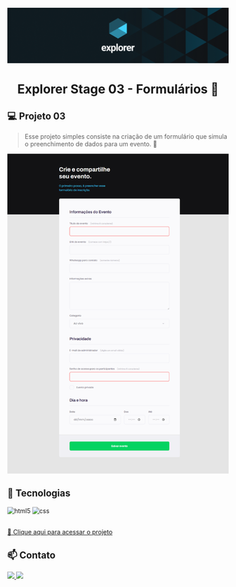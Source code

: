 ![preview](./images/explorer.png)

  <h1 align="center"> Explorer Stage 03 - Formulários 📝</h1>

## 💻 Projeto 03
> Esse projeto simples consiste na criação de um formulário que simula o preenchimento de dados para um evento. 📆

![preview](./images/preview.png)

## 🚀 Tecnologias

<div style="display: inline_block">
  <img align="center" alt="html5" src="https://img.shields.io/badge/HTML5-E34F26?style=for-the-badge&logo=html5&logoColor=white" />
  <img align="center" alt="css" src="https://img.shields.io/badge/CSS3-1572B6?style=for-the-badge&logo=css3&logoColor=white" />
</div><br/>

[🔗 Clique aqui para acessar o projeto](https://brunakarina.github.io./Projeto-03/)

## 📫 Contato

<div>
  <a href="https://www.linkedin.com/in/brunakarina/" target="_blank">
    <img src="https://img.shields.io/badge/LinkedIn-0077B5?style=for-the-badge&logo=linkedin&logoColor=white">
  </a>
  <a href="mailto:brubskarina@gmail.com" target="_blank">
    <img src="https://img.shields.io/badge/Gmail-D14836?style=for-the-badge&logo=gmail&logoColor=white">
  </a>
</div>